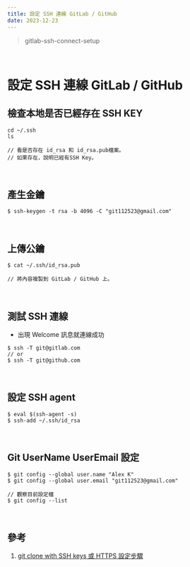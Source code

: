 ```yaml
---
title: 設定 SSH 連線 GitLab / GitHub
date: 2023-12-23
---
```

>
> gitlab-ssh-connect-setup
>
<br />

# 設定 SSH 連線 GitLab / GitHub

## 檢查本地是否已經存在 SSH KEY

```shell
cd ~/.ssh
ls

// 看是否存在 id_rsa 和 id_rsa.pub檔案。
// 如果存在，說明已經有SSH Key。
```
<br />

## 產生金鑰
```shell
$ ssh-keygen -t rsa -b 4096 -C "git112523@gmail.com"
```
<br />

## 上傳公鑰
```shell
$ cat ~/.ssh/id_rsa.pub

// 將內容複製到 GitLab / GitHub 上。
```
<br />

## 測試 SSH 連線
* 出現 Welcome 訊息就連線成功
```shell
$ ssh -T git@gitlab.com
// or
$ ssh -T git@github.com
```
<br />

## 設定 SSH agent
```shell
$ eval $(ssh-agent -s)
$ ssh-add ~/.ssh/id_rsa
```
<br />

## Git UserName UserEmail 設定
```shell
$ git config --global user.name "Alex K"
$ git config --global user.email "git112523@gmail.com"

// 觀察目前設定檔
$ git config --list

```
<br />

## 參考
1. [git clone with SSH keys 或 HTTPS 設定步驟](https://tsengbatty.medium.com/git-%E8%B8%A9%E5%9D%91%E7%B4%80%E9%8C%84-%E4%BA%8C-git-clone-with-ssh-keys-%E6%88%96-https-%E8%A8%AD%E5%AE%9A%E6%AD%A5%E9%A9%9F-bdb721bd7cf2)